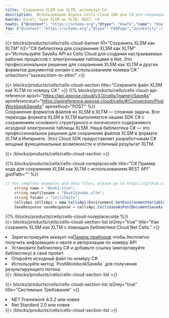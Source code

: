 ```yaml
---
title:  Сохраните XLSM как XLTM, используя C#.
description:  Использование Aspose.Cells Cloud SDK для C# для сохранения файла формата XLSM как файла формата XLTM.
kwords: Excel, Save XLSM as XLTM, REST, C#
howto: {"@context": "https://schema.org","@type": "HowTo","name": "How to save XLSM as XLTM using the Cells Cloud Net library.","description": "How to save XLSM as XLTM using the Cells Cloud Net library.","image": {"@type": "ImageObject"},"url": "/net/saveas/xlsm-to-xltm/","step": [{ "@type": "HowToStep","name": "How to save XLSM as XLTM using the Cells Cloud Net library. step 1", "image": {"@type": "ImageObject",},"url": "/net/saveas/xlsm-to-xltm/","text": "Register an account at <a href='https://dashboard.aspose.cloud/'>Dashboard</a> to get free API quota & authorization details",},{ "@type": "HowToStep","name": "How to save XLSM as XLTM using the Cells Cloud Net library. step 1", "image": {"@type": "ImageObject",},"url": "/net/saveas/xlsm-to-xltm/","text": "Install C# library and add the reference (import the library) to your project.",},{ "@type": "HowToStep","name": "How to save XLSM as XLTM using the Cells Cloud Net library. step 1", "image": {"@type": "ImageObject",},"url": "/net/saveas/xlsm-to-xltm/","text": "Open the source file in C#",},{ "@type": "HowToStep","name": "How to save XLSM as XLTM using the Cells Cloud Net library. step 1", "image": {"@type": "ImageObject",},"url": "/net/saveas/xlsm-to-xltm/","text": "Use the `PostWorkbookSaveAs` method to retrieve the resulting stream.",}, ],"supply": {"@type": "HowToSupply","name": "document"},"tool": [{"@type": "HowToTool","name": "Visual Studio, Visual Studio Code, Rider"},{"@type": "HowToTool","name": "Aspose Cells"}],"totalTime": "PT6M"}
fqa: {"@context":"https://schema.org","@type":"FAQPage","mainEntity":[{"@type":"Question","name":"Why save file as other formats file in C# using REST API?","acceptedAnswer":{"@type":"Answer","text":"Documents are encoded in many ways, and some files may be incompatible with the software you use. To open and read such files, just save them as appropriate file formats.<br/><ol><li>Install .NET SDK and add the reference (import the library) to your project.</li><li>Open the source file in C# using REST API.</li><li>Call the PostWorkbookSaveAsRequest() method, passing an output filename with required extension.</li><li>Get the result of save as a separate file.</li></ol>"}},{"@type":"Question","name":"What file formats can I save as with your C# library?","acceptedAnswer":{"@type":"Answer","text":"We support a variety of file formats for conversion using .NET library, including XLSX, Excel, xls , PDF, CSV, HTML, Markdown, XML, PNG, JPG, TIFF, Json, TXT and many more."}},{"@type":"Question","name":"What is the maximum allowed file size for conversion using this .NET library?","acceptedAnswer":{"@type":"Answer","text":"There are no file size limits for format conversions using .NET library."}}]}
---
```

{{< blocks/products/cells/cells-cloud-banner h1="Сохранить XLSM как XLTM" h2="C# библиотека для сохранения XLSM как XLTM" p="Используйте SaveAs API из Cells Cloud для создания настраиваемых рабочих процессов с электронными таблицами в Net. Это профессиональное решение для сохранения XLSM как XLTM и других форматов документов онлайн с использованием номера C#." urlsection="saveas/xlsm-to-xltm/" >}}

{{< blocks/products/cells/cells-cloud-section title="Сохраните файл XLSM как XLTM по номеру C#." >}}
{{% blocks/products/cells/cells-cloud-api-reference apiurl="https://api.aspose.cloud/v3.0/cells/{name}/SaveAs" apireferenceurl="https://apireference.aspose.cloud/cells/#/Conversion/PostWorkbookSaveAs" apimethod="POST" %}}
<br/>
Сохранение форматов файлов из XLSM в XLTM — сложная задача. Все переходы формата XLSM в XLTM выполняются нашим SDK C# с сохранением основного структурного и логического содержимого исходной электронной таблицы XLSM. Наша библиотека C# — это профессиональное решение для сохранения файлов XLSM в формате XLTM в Интернете. Этот Cloud SDK предоставляет разработчикам C# мощные функциональные возможности и отличный результат XLTM.

{{< /blocks/products/cells/cells-cloud-section >}}

{{% blocks/products/cells/cells-cloud-noreplacecode title="C# Пример кода для сохранения XLSM как XLTM с использованием REST API" gistPath="" %}}
  
```cs
// For complete examples and data files, please go to https://github.com/aspose-cells-cloud/aspose-cells-cloud-dotnet/
    string name = "Book1.xlsm";
    string newfilename = "Book1SaveAs.xltm";
    string folder = "CellsTests";
    CellsApi cellsApi = new CellsApi(Environment.GetEnvironmentVariable("ProductClientId"), Environment.GetEnvironmentVariable("ProductClientSecret"));
    SaveResponse saveResponse = cellsApi.CellsSaveAsPostDocumentSaveAs(name, null, newfilename, null,null,folder);
```
  
{{% /blocks/products/cells/cells-cloud-noreplacecode %}}
<br/>
{{< blocks/products/cells/cells-cloud-section-list isGrey="true" title="Как сохранить XLSM как XLTM с помощью библиотеки Cloud Net Cells." >}}
<li> Зарегистрируйте аккаунт на<a href="https://dashboard.aspose.cloud/">Панель приборов</a> чтобы бесплатно получить информацию о квоте и авторизации по номеру API</li>
<li>Установите библиотеку C# и добавьте ссылку (импортируйте библиотеку) в свой проект.</li>
<li>Откройте исходный файл по номеру C#.</li>
<li>Используйте метод `PostWorkbookSaveAs` для получения результирующего потока.</li>
{{< /blocks/products/cells/cells-cloud-section-list >}}

{{< blocks/products/cells/cells-cloud-section-list isGrey="true" title="Системные Требования" >}}
<li>NET Framework 4.5.2 или новее</li>
<li>Net Standard 2.0 или новее</li>
{{< /blocks/products/cells/cells-cloud-section-list >}}
